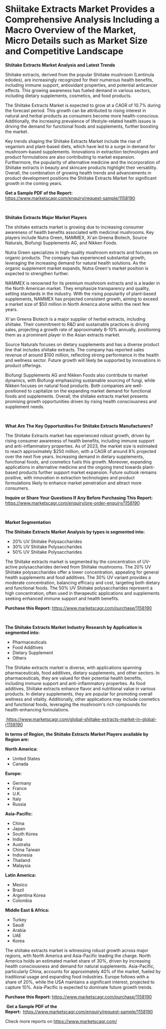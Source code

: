 <p><h1>Shiitake Extracts Market Provides a Comprehensive Analysis Including a Macro Overview of the Market, Micro Details such as Market Size and Competitive Landscape</h1></p><p><strong>Shiitake Extracts Market Analysis and Latest Trends</strong></p>
<p><p>Shiitake extracts, derived from the popular Shiitake mushroom (Lentinula edodes), are increasingly recognized for their numerous health benefits, including immune support, antioxidant properties, and potential anticancer effects. This growing awareness has fueled demand in various sectors, including dietary supplements, cosmetics, and food products.</p><p>The Shiitake Extracts Market is expected to grow at a CAGR of 10.7% during the forecast period. This growth can be attributed to rising interest in natural and herbal products as consumers become more health-conscious. Additionally, the increasing prevalence of lifestyle-related health issues is driving the demand for functional foods and supplements, further boosting the market.</p><p>Key trends shaping the Shiitake Extracts Market include the rise of veganism and plant-based diets, which have led to a surge in demand for mushroom-based supplements. Innovations in extraction technologies and product formulations are also contributing to market expansion. Furthermore, the popularity of alternative medicine and the incorporation of Shiitake extracts in beauty and skincare products highlight their versatility. Overall, the combination of growing health trends and advancements in product development positions the Shiitake Extracts Market for significant growth in the coming years.</p></p>
<p><strong>Get a Sample PDF of the Report:&nbsp;</strong> <a href="https://www.marketscagr.com/enquiry/request-sample/1158190?utm_campaign=2326&utm_medium=2&utm_source=Github&utm_content=ia&utm_term=15022025&utm_id=shiitake-extracts">https://www.marketscagr.com/enquiry/request-sample/1158190</a></p>
<p>&nbsp;</p>
<p><strong>Shiitake Extracts Major Market Players</strong></p>
<p><p>The shiitake extracts market is growing due to increasing consumer awareness of health benefits associated with medicinal mushrooms. Key players include Nutra Green, NAMMEX, Xi'an Greena Biotech, Source Naturals, Biofungi Supplements AG, and Nikken Foods.</p><p>Nutra Green specializes in high-quality mushroom extracts and focuses on organic products. The company has experienced substantial growth, leveraging the increasing demand for natural health solutions. As the organic supplement market expands, Nutra Green's market position is expected to strengthen further.</p><p>NAMMEX is renowned for its premium mushroom extracts and is a leader in the North American market. They emphasize transparency and quality, setting standards in the industry. With the rising popularity of plant-based supplements, NAMMEX has projected consistent growth, aiming to exceed a market size of $50 million in North America alone within the next few years.</p><p>Xi'an Greena Biotech is a major supplier of herbal extracts, including shiitake. Their commitment to R&D and sustainable practices is driving sales, projecting a growth rate of approximately 8-10% annually, positioning them as a prominent player in the Asian extracts market.</p><p>Source Naturals focuses on dietary supplements and has a diverse product line that includes shiitake extracts. The company has reported sales revenue of around $100 million, reflecting strong performance in the health and wellness sector. Future growth will likely be supported by innovations in product offerings.</p><p>Biofungi Supplements AG and Nikken Foods also contribute to market dynamics, with Biofungi emphasizing sustainable sourcing of fungi, while Nikken focuses on natural food products. Both companies are well-positioned to capitalize on the expanding market demand for functional foods and supplements. Overall, the shiitake extracts market presents promising growth opportunities driven by rising health consciousness and supplement needs.</p></p>
<p>&nbsp;</p>
<p><strong>What Are The Key Opportunities For Shiitake Extracts Manufacturers?</strong></p>
<p><p>The Shiitake Extracts market has experienced robust growth, driven by rising consumer awareness of health benefits, including immune support and anti-inflammatory properties. As of 2023, the market size is estimated to reach approximately $250 million, with a CAGR of around 8% projected over the next five years. Increasing demand in dietary supplements, functional foods, and cosmetics fuels this growth. Moreover, expanding applications in alternative medicine and the ongoing trend towards plant-based products further support market expansion. Future outlook remains positive, with innovation in extraction technologies and product formulations likely to enhance market penetration and attract more consumers.</p></p>
<p><strong>Inquire or Share Your Questions If Any Before Purchasing This Report:</strong> <a href="https://www.marketscagr.com/enquiry/pre-order-enquiry/1158190?utm_campaign=2326&utm_medium=2&utm_source=Github&utm_content=ia&utm_term=15022025&utm_id=shiitake-extracts">https://www.marketscagr.com/enquiry/pre-order-enquiry/1158190</a></p>
<p>&nbsp;</p>
<p><strong>Market Segmentation</strong></p>
<p><strong>The Shiitake Extracts Market Analysis by types is segmented into:</strong></p>
<p><ul><li>20% UV Shiitake Polysaccharides</li><li>30% UV Shiitake Polysaccharides</li><li>50% UV Shiitake Polysaccharides</li></ul></p>
<p><p>The Shiitake extracts market is segmented by the concentration of UV-active polysaccharides derived from Shiitake mushrooms. The 20% UV Shiitake polysaccharides offer a lower concentration, appealing for general health supplements and food additives. The 30% UV variant provides a moderate concentration, balancing efficacy and cost, targeting both dietary and functional foods. The 50% UV Shiitake polysaccharides represent a high concentration, often used in therapeutic applications and supplements seeking enhanced immune support and health benefits.</p></p>
<p><strong>Purchase this Report:&nbsp;</strong><a href="https://www.marketscagr.com/purchase/1158190?utm_campaign=2326&utm_medium=2&utm_source=Github&utm_content=ia&utm_term=15022025&utm_id=shiitake-extracts">https://www.marketscagr.com/purchase/1158190</a></p>
<p>&nbsp;</p>
<p><strong>The Shiitake Extracts Market Industry Research by Application is segmented into:</strong></p>
<p><ul><li>Pharmaceuticals</li><li>Food Additives</li><li>Dietary Supplement</li><li>Others</li></ul></p>
<p><p>The Shiitake extracts market is diverse, with applications spanning pharmaceuticals, food additives, dietary supplements, and other sectors. In pharmaceuticals, they are valued for their potential health benefits, including immune support and anti-inflammatory properties. As food additives, Shiitake extracts enhance flavor and nutritional value in various products. In dietary supplements, they are popular for promoting overall wellness and vitality. Additionally, other applications may include cosmetics and functional foods, leveraging the mushroom's rich compounds for health-enhancing formulations.</p></p>
<p><a href="https://www.marketscagr.com/global-shiitake-extracts-market-in-global-r1158190?utm_campaign=2326&utm_medium=2&utm_source=Github&utm_content=ia&utm_term=15022025&utm_id=shiitake-extracts">&nbsp;https://www.marketscagr.com/global-shiitake-extracts-market-in-global-r1158190</a></p>
<p><strong>In terms of Region, the Shiitake Extracts Market Players available by Region are:</strong></p>
<p>
    <p> <strong> North America: </strong>
        <ul>
            <li>United States</li>
            <li>Canada</li>
        </ul>
        </p> 
    <p> <strong> Europe: </strong>
        <ul>
            <li>Germany</li>
            <li>France</li>
            <li>U.K.</li>
            <li>Italy</li>
            <li>Russia</li>
        </ul>
        </p> 
    <p> <strong> Asia-Pacific: </strong>
        <ul>
            <li>China</li>
            <li>Japan</li>
            <li>South Korea</li>
            <li>India</li>
            <li>Australia</li>
            <li>China Taiwan</li>
            <li>Indonesia</li>
            <li>Thailand</li>
            <li>Malaysia</li>
        </ul>
        </p> 
    <p> <strong> Latin America: </strong>
        <ul>
            <li>Mexico</li>
            <li>Brazil</li>
            <li>Argentina Korea</li>
            <li>Colombia</li>
        </ul>
        </p> 
    <p> <strong> Middle East & Africa: </strong>
        <ul>
            <li>Turkey</li>
            <li>Saudi</li>
            <li>Arabia</li>
            <li>UAE</li>
            <li>Korea</li>
        </ul>
    </p>
    </p>
<p><p>The shiitake extracts market is witnessing robust growth across major regions, with North America and Asia-Pacific leading the charge. North America holds an estimated market share of 30%, driven by increasing health consciousness and demand for natural supplements. Asia-Pacific, particularly China, accounts for approximately 40% of the market, fueled by traditional usage and expanding food industries. Europe follows with a share of 20%, while the USA maintains a significant interest, projected to capture 10%. Asia-Pacific is expected to dominate future growth trends.</p></p>
<p><strong>Purchase this Report: </strong><a href="https://www.marketscagr.com/purchase/1158190?utm_campaign=2326&utm_medium=2&utm_source=Github&utm_content=ia&utm_term=15022025&utm_id=shiitake-extracts">https://www.marketscagr.com/purchase/1158190</a></p>
<p>&nbsp;<strong>Get a Sample PDF of the Report:&nbsp;&nbsp;</strong><a href="https://www.marketscagr.com/enquiry/request-sample/1158190?utm_campaign=2326&utm_medium=2&utm_source=Github&utm_content=ia&utm_term=15022025&utm_id=shiitake-extracts">https://www.marketscagr.com/enquiry/request-sample/1158190</a></p>
<p><strong></strong></p>
<p>Check more reports on <a href="https://www.marketscagr.com/?utm_campaign=2326&utm_medium=2&utm_source=Github&utm_content=ia&utm_term=15022025&utm_id=shiitake-extracts">https://www.marketscagr.com/</a></p>